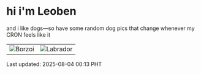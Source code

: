 # hi i'm Leoben

and i like dogs—so have some random dog pics that change whenever my CRON feels like it

|  |  |
|--------|----------|
| ![Borzoi](https://random-dog-vercel.vercel.app/api/random-borzoi?v=1754237587) | ![Labrador](https://random-dog-vercel.vercel.app/api/random-labrador?v=1754237587) |

Last updated: 2025-08-04 00:13 PHT
